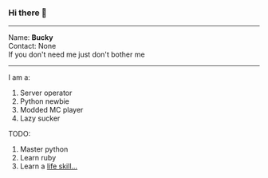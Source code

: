 ### Hi there 👋

<hr>

Name: **Bucky** <br>
Contact: None <br>
If you don't need me just don't bother me

<hr>

I am a:
1. Server operator
1. Python newbie
1. Modded MC player
1. Lazy sucker 


TODO:
1. Master python
1. Learn ruby 
1. Learn a [life skill...](https://www.google.com/search?q=how+to+be+productive)
